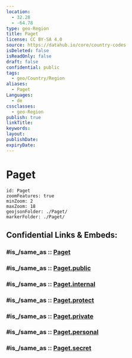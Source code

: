 ```yaml
---
location:
  - 32.28
  - -64.78
type: geo-Region
title: Paget
license: CC BY-SA 4.0
source: https://datahub.io/core/country-codes
isDeleted: false
isReadOnly: false
draft: false
confidential: public
tags:
  - geo/Country/Region
aliases:
  - Paget
Languages:
  - de
cssclasses:
  - geo-Region
publish: true
linkTitle:
keywords:
layout:
publishDate:
expiryDate:
---
```


# Paget

```leaflet
id: Paget
zoomFeatures: true 
minZoom: 2 
maxZoom: 18
geojsonFolder: ./Paget/
markerFolder: ./Paget/
```


## Confidential Links & Embeds: 

### #is_/same_as :: [Paget](/_Standards/Earth/Continent/America~Caribbean/Bermuda/Counties/Paget.md) 

### #is_/same_as :: [Paget.public](/_public/Earth/Continent/America~Caribbean/Bermuda/Counties/Paget.public.md) 

### #is_/same_as :: [Paget.internal](/_internal/Earth/Continent/America~Caribbean/Bermuda/Counties/Paget.internal.md) 

### #is_/same_as :: [Paget.protect](/_protect/Earth/Continent/America~Caribbean/Bermuda/Counties/Paget.protect.md) 

### #is_/same_as :: [Paget.private](/_private/Earth/Continent/America~Caribbean/Bermuda/Counties/Paget.private.md) 

### #is_/same_as :: [Paget.personal](/_personal/Earth/Continent/America~Caribbean/Bermuda/Counties/Paget.personal.md) 

### #is_/same_as :: [Paget.secret](/_secret/Earth/Continent/America~Caribbean/Bermuda/Counties/Paget.secret.md)


